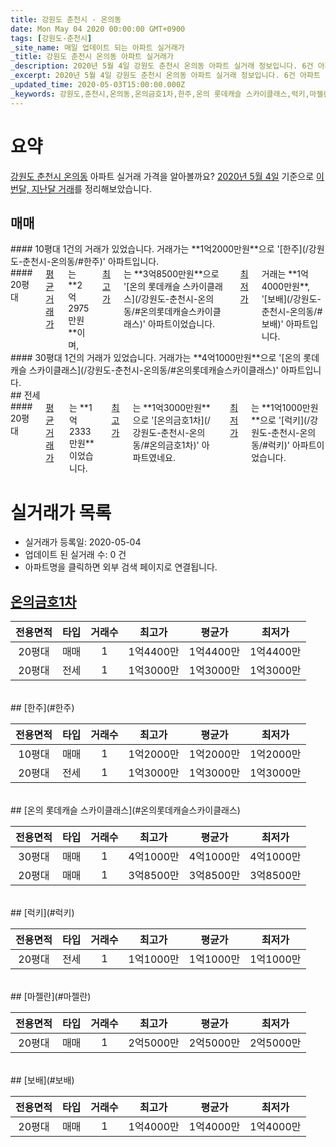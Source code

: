```yaml
---
title: 강원도 춘천시 - 온의동
date: Mon May 04 2020 00:00:00 GMT+0900
tags: [강원도-춘천시]
_site_name: 매일 업데이트 되는 아파트 실거래가
_title: 강원도 춘천시 온의동 아파트 실거래가
_description: 2020년 5월 4일 강원도 춘천시 온의동 아파트 실거래 정보입니다. 6건 아파트 정보가 있습니다.
_excerpt: 2020년 5월 4일 강원도 춘천시 온의동 아파트 실거래 정보입니다. 6건 아파트 정보가 있습니다.
_updated_time: 2020-05-03T15:00:00.000Z
_keywords: 강원도,춘천시,온의동,온의금호1차,한주,온의 롯데캐슬 스카이클래스,럭키,마젤란,보배
---
```





# 요약
<ins>강원도 춘천시 온의동</ins> 아파트 실거래 가격을 알아볼까요? <ins>2020년 5월 4일</ins> 기준으로 <ins>이번달, 지난달 거래</ins>를 정리해보았습니다.

## 매매
<div class="container">
<div class="six columns" markdown="1">
#### 10평대
1건의 거래가 있었습니다. 거래가는 **1억2000만원**으로 '[한주](/강원도-춘천시-온의동/#한주)' 아파트입니다.
</div>
<div class="six columns" markdown="1">
#### 20평대
<ins>평균 거래가</ins>는 **2억2975만원**이며, <ins>최고가</ins>는 **3억8500만원**으로 '[온의 롯데캐슬 스카이클래스](/강원도-춘천시-온의동/#온의롯데캐슬스카이클래스)' 아파트이었습니다. <ins>최저가</ins> 거래는 **1억4000만원**, '[보배](/강원도-춘천시-온의동/#보배)' 아파트입니다.
</div>
</div>
<div class="container">
<div class="twelve columns" markdown="1">
#### 30평대
1건의 거래가 있었습니다. 거래가는 **4억1000만원**으로 '[온의 롯데캐슬 스카이클래스](/강원도-춘천시-온의동/#온의롯데캐슬스카이클래스)' 아파트입니다.
</div>
</div>
## 전세
<div class="container">
<div class="twelve columns" markdown="1">
#### 20평대
<ins>평균 거래가</ins>는 **1억2333만원**이었습니다. <ins>최고가</ins>는 **1억3000만원**으로 '[온의금호1차](/강원도-춘천시-온의동/#온의금호1차)' 아파트였네요. <ins>최저가</ins>는 **1억1000만원**으로 '[럭키](/강원도-춘천시-온의동/#럭키)' 아파트이었습니다.
</div>
</div>



# 실거래가 목록
- 실거래가 등록일: 2020-05-04
- 업데이트 된 실거래 수: 0 건
- 아파트명을 클릭하면 외부 검색 페이지로 연결됩니다.

## [온의금호1차](#온의금호1차)

|전용면적|타입|거래수|최고가|평균가|최저가|
|:---:|:---:|:---:|:---:|:---:|:---:|
|20평대|<span class="deal-type-1">매매</span>|1|1억4400만|1억4400만|1억4400만|
|20평대|<span class="deal-type-2">전세</span>|1|1억3000만|1억3000만|1억3000만|

<br/>
## [한주](#한주)

|전용면적|타입|거래수|최고가|평균가|최저가|
|:---:|:---:|:---:|:---:|:---:|:---:|
|10평대|<span class="deal-type-1">매매</span>|1|1억2000만|1억2000만|1억2000만|
|20평대|<span class="deal-type-2">전세</span>|1|1억3000만|1억3000만|1억3000만|

<br/>
## [온의 롯데캐슬 스카이클래스](#온의롯데캐슬스카이클래스)

|전용면적|타입|거래수|최고가|평균가|최저가|
|:---:|:---:|:---:|:---:|:---:|:---:|
|30평대|<span class="deal-type-1">매매</span>|1|4억1000만|4억1000만|4억1000만|
|20평대|<span class="deal-type-1">매매</span>|1|3억8500만|3억8500만|3억8500만|

<br/>
## [럭키](#럭키)

|전용면적|타입|거래수|최고가|평균가|최저가|
|:---:|:---:|:---:|:---:|:---:|:---:|
|20평대|<span class="deal-type-2">전세</span>|1|1억1000만|1억1000만|1억1000만|

<br/>
## [마젤란](#마젤란)

|전용면적|타입|거래수|최고가|평균가|최저가|
|:---:|:---:|:---:|:---:|:---:|:---:|
|20평대|<span class="deal-type-1">매매</span>|1|2억5000만|2억5000만|2억5000만|

<br/>
## [보배](#보배)

|전용면적|타입|거래수|최고가|평균가|최저가|
|:---:|:---:|:---:|:---:|:---:|:---:|
|20평대|<span class="deal-type-1">매매</span>|1|1억4000만|1억4000만|1억4000만|

<br/>



